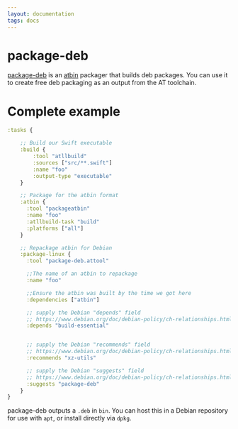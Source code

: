 ```yaml
---
layout: documentation
tags: docs
---
```


# package-deb

[package-deb](https://github.com/AnarchyTools/package-deb) is an [atbin](atbin.html) packager that builds deb packages.  You can use it to create free deb packaging as an output from the AT toolchain.

# Complete example

```clojure
:tasks {

    ;; Build our Swift executable
    :build {
        :tool "atllbuild"
        :sources ["src/**.swift"]
        :name "foo"
        :output-type "executable"
    }

    ;; Package for the atbin format
    :atbin {
      :tool "packageatbin"
      :name "foo"
      :atllbuild-task "build"
      :platforms ["all"]
    }

    ;; Repackage atbin for Debian
    :package-linux {
      :tool "package-deb.attool"

      ;;The name of an atbin to repackage
      :name "foo"

      ;;Ensure the atbin was built by the time we got here 
      :dependencies ["atbin"]

      ;; supply the Debian "depends" field
      ;; https://www.debian.org/doc/debian-policy/ch-relationships.html
      :depends "build-essential"


      ;; supply the Debian "recommends" field
      ;; https://www.debian.org/doc/debian-policy/ch-relationships.html
      :recommends "xz-utils"

      ;; supply the Debian "suggests" field
      ;; https://www.debian.org/doc/debian-policy/ch-relationships.html
      :suggests "package-deb"
    }
}
```

package-deb outputs a `.deb` in `bin`.  You can host this in a Debian repository for use with `apt`, or install directly via `dpkg`.